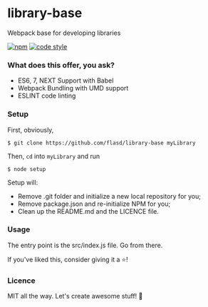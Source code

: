 # library-base
Webpack base for developing libraries

[![npm](https://img.shields.io/badge/Licence-MIT-blue.svg)](https://github.com/flasd/library-base/blob/master/LICENSE) [![code style](https://img.shields.io/badge/Code%20Style-Airbnb-orange.svg)](https://www.npmjs.com/package/eslint-config-airbnb)

### What does this offer, you ask?
- ES6, 7, NEXT Support with Babel
- Webpack Bundling with UMD support
- ESLINT code linting

### Setup

First, obviously,
```
$ git clone https://github.com/flasd/library-base myLibrary
```

Then, `cd` into `myLibrary` and run
```
$ node setup
```
Setup will:
- Remove .git folder and initialize a new local repository for you;
- Remove package.json and re-initialize NPM for you;
- Clean up the README.md and the LICENCE file.

### Usage
The entry point is the src/index.js file. Go from there.

If you've liked this, consider giving it a :star:!

### Licence
MIT all the way. Let's create awesome stuff! :rocket:
